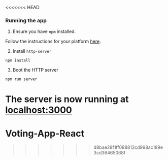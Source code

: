 <<<<<<< HEAD
### Running the app

1. Ensure you have `npm` installed.

Follow the instructions for your platform [here](https://github.com/npm/npm).

2. Install `http-server`

````
npm install
````

3. Boot the HTTP server

````
npm run server
````

The server is now running at [localhost:3000](localhost:3000)
=======
# Voting-App-React
>>>>>>> d8bae28f1ff088812cd998ac189e3cd36465068f
